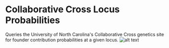 # Collaborative Cross Locus Probabilities
Queries the University of North Carolina's Collaborative Cross genetics site for founder contribution probabilities at a given locus.
![alt text]([https://i.imgur.com/h8cmemI.png])
